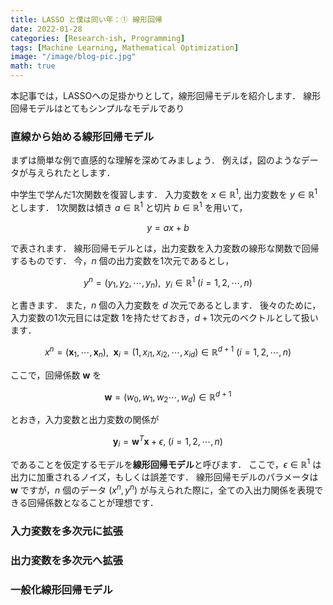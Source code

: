 ```yaml
---
title: LASSO と僕は同い年：① 線形回帰
date: 2022-01-28
categories: [Research-ish, Programming]
tags: [Machine Learning, Mathematical Optimization]
image: "/image/blog-pic.jpg"
math: true
---
```


本記事では，LASSOへの足掛かりとして，線形回帰モデルを紹介します．
線形回帰モデルはとてもシンプルなモデルであり

### 直線から始める線形回帰モデル
まずは簡単な例で直感的な理解を深めてみましょう．
例えば，図のようなデータが与えられたとします．

中学生で学んだ$1$次関数を復習します．
入力変数を $x\in\mathbb R^1$, 出力変数を $y\in\mathbb R^1$ とします．
$1$次関数は傾き $a\in\mathbb R^1$ と切片 $b\in\mathbb R^1$ を用いて，

$$
    y = ax + b
$$

で表されます．
線形回帰モデルとは，出力変数を入力変数の線形な関数で回帰するものです．
今，$n$ 個の出力変数を$1$次元であるとし， 

$$
y^n=(y_1,y_2,\cdots,y_n),~~y_i\in\mathbb R^1~(i=1,2,\cdots,n)
$$

と書きます．
また，$n$ 個の入力変数を $d$ 次元であるとします．
後々のために，入力変数の$1$次元目には定数 $1$を持たせておき，$d+1$次元のベクトルとして扱います．

$$
x^n=(\bm x_1,\cdots,\bm x_n),~~\bm x_i=(1,x_{i1},x_{i2},\cdots,x_{id})\in\mathbb R^{d+1}~(i=1,2,\cdots,n)
$$

ここで，回帰係数 $\bm w$ を

$$
\bm w = (w_{0},w_{1},w_{2}\cdots,w_{d})\in\mathbb R^{d+1}
$$

とおき，入力変数と出力変数の関係が

$$
\bm y_i = \bm w^T\bm x + \epsilon,~(i=1,2,\cdots,n)
$$

であることを仮定するモデルを**線形回帰モデル**と呼びます．
ここで，$\epsilon\in\mathbb R^1$ は出力に加重されるノイズ，もしくは誤差です．
線形回帰モデルのパラメータは $\bm w$ ですが，$n$ 個のデータ $(x^n,y^n)$ が与えられた際に，全ての入出力関係を表現できる回帰係数となることが理想です．


### 入力変数を多次元に拡張

### 出力変数を多次元へ拡張

### 一般化線形回帰モデル


